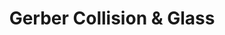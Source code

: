 ---
title: "Gerber Collision & Glass"
url: /aurora/gerber-collision-and-glass-east-new-york-street/
shop: car repair
---